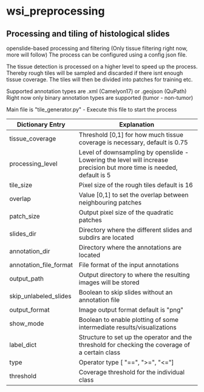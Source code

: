 # wsi_preprocessing

## Processing and tiling of histological slides

openslide-based processing and filtering (Only tissue filtering right now, more will follow) 
The process can be configured using a config json file.

The tissue detection is processed on a higher level to speed up the process. Thereby rough tiles will be sampled and discarded if there isnt enough tissue coverage. The tiles will then be divided into patches for training etc.

Supported annotation types are .xml (Camelyon17) or .geojson (QuPath)
Right now only binary annotation types are supported (tumor - non-tumor)

Main file is "tile_generator.py" - Execute this file to start the process

| Dictionary Entry | Explanation |
| ----------- | ----------- |
| tissue_coverage | Threshold [0,1] for how much tissue coverage is necessary, default is 0.75|
| processing_level | Level of downsampling by openslide - Lowering the level will increase precision but more time is needed, default is 5| 
| tile_size |Pixel size of the rough tiles default is 16|
| overlap | Value [0,1] to set the overlap between neighbouring patches | 
| patch_size | Output pixel size of the quadratic patches |
| slides_dir | Directory where the different slides and subdirs are located  | 
| annotation_dir | Directory where the annotations are located |
| annotation_file_format | File format of the input annotations | 
| output_path | Output directory to where the resulting images will be stored |
| skip_unlabeled_slides | Boolean to skip slides without an annotation file | 
| output_format | Image output format default is "png" |
| show_mode | Boolean to enable plotting of some intermediate results/visualizations | 
| label_dict |  Structure to set up the operator and the threshold for checking the coverage of a certain class|
| type | Operator type [ "==", ">=", "<="]| 
| threshold | Coverage threshold for the individual class |
